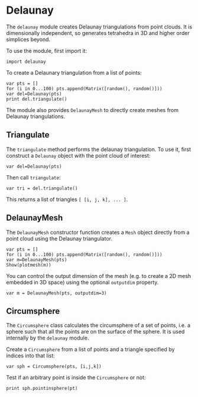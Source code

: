 [comment]: # (Delaunay module help)
[version]: # (0.5)

# Delaunay
[tagdelaunay]: # (delaunay)

The `delaunay` module creates Delaunay triangulations from point clouds. It is dimensionally independent, so generates tetrahedra in 3D and higher order simplices beyond.

To use the module, first import it:

    import delaunay

To create a Delaunary triangulation from a list of points:

    var pts = []
    for (i in 0...100) pts.append(Matrix([random(), random()]))
    var del=Delaunay(pts)
    print del.triangulate()

The module also provides `DelaunayMesh` to directly create meshes from Delaunay triangulations.

[showsubtopics]: # (subtopics)

## Triangulate
[tagtriangulate]: # (triangulate)

The `triangulate` method performs the delaunay triangulation. To use it, first construct a `Delaunay` object with the point cloud of interest: 

    var del=Delaunay(pts)

Then call `triangulate`:

    var tri = del.triangulate()

This returns a list of triangles `[ [i, j, k], ... ]`.

## DelaunayMesh
[tagdelaunaymesh]: # (delaunaymesh)

The `DelaunayMesh` constructor function creates a `Mesh` object directly from a point cloud using the Delaunay triangulator.

    var pts = []
    for (i in 0...100) pts.append(Matrix([random(), random()]))
    var m=DelaunayMesh(pts)
    Show(plotmesh(m))

You can control the output dimension of the mesh (e.g. to create a 2D mesh embedded in 3D space) using the optional `outputdim` property. 

    var m = DelaunayMesh(pts, outputdim=3)

## Circumsphere
[tagcircumsphere]: # (circumsphere)

The `Circumsphere` class calculates the circumsphere of a set of points, i.e. a sphere such that all the points are on the surface of the sphere. It is used internally by the `delaunay` module.

Create a `Circumsphere` from a list of points and a triangle specified by indices into that list:

    var sph = Circumsphere(pts, [i,j,k]) 

Test if an arbitrary point is inside the `Circumsphere` or not: 

    print sph.pointinsphere(pt)
